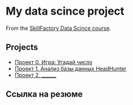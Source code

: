 # My data scince project

From the [SkillFactory Data Scince course](https://skillfactory.ru/data-scientist).

## Projects

* [Проект 0. Игра: Угадай число](https://github.com/KostinAI/sf_data_science_kostin/tree/main/Project_0)
* [Проект 1. Анализ базы данных HeadHunter](https://github.com/KostinAI/sf_data_science_kostin/tree/main/Project_1)
* [Проект 2. ______](___)


## Ссылка на резюме
